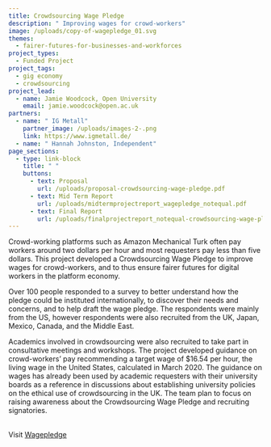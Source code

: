 ```yaml
---
title: Crowdsourcing Wage Pledge
description: " Improving wages for crowd-workers"
image: /uploads/copy-of-wagepledge_01.svg
themes:
  - fairer-futures-for-businesses-and-workforces
project_types:
  - Funded Project
project_tags:
  - gig economy
  - crowdsourcing
project_lead:
  - name: Jamie Woodcock, Open University
    email: jamie.woodcock@open.ac.uk
partners:
  - name: " IG Metall"
    partner_image: /uploads/images-2-.png
    link: https://www.igmetall.de/
  - name: " Hannah Johnston, Independent"
page_sections:
  - type: link-block
    title: " "
    buttons:
      - text: Proposal
        url: /uploads/proposal-crowdsourcing-wage-pledge.pdf
      - text: Mid Term Report
        url: /uploads/midtermprojectreport_wagepledge_notequal.pdf
      - text: Final Report
        url: /uploads/finalprojectreport_notequal-crowdsourcing-wage-pledge.pdf
---
```

Crowd-working platforms such as Amazon Mechanical Turk often pay workers around two dollars per hour and most requesters pay less than five dollars. This project developed a Crowdsourcing Wage Pledge to improve wages for crowd-workers, and to thus ensure fairer futures for digital workers in the platform economy. 

Over 100 people responded to a survey to better understand how the pledge could be instituted internationally, to discover their needs and concerns, and to help draft the wage pledge. The respondents were mainly from the US, however respondents were also recruited from the UK, Japan, Mexico, Canada, and the Middle East.

Academics involved in crowdsourcing were also recruited to take part in consultative meetings and workshops. The project developed guidance on crowd-workers’ pay recommending a target wage of $16.54 per hour, the living wage in the United States, calculated in March 2020. The guidance on wages has already been used by academic requesters with their university boards as a reference in discussions about establishing university policies on the ethical use of crowdsourcing in the UK. The team plan to focus on raising awareness about the Crowdsourcing Wage Pledge and recruiting signatories.

\
Visit [Wagepledge](<https://wagepledge.org/index.php >)